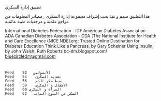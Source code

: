 

تطبيق إدارة السكري

  هذا التطبيق صمم و نفذ تحت إشراف مجموعة إدارة السكرى , مصادر المعلومات من مراجع علمية و مرجعيات طبية عالمية

International Diabetes Federation - IDF
American Diabetes Association - ADA
Canadian Diabetes Association - CDA
(The National Institute for Health and Care Excellence (NICE
NDEI.org: Trusted Online Destination for Diabetes Education
Think Like a Pancreas, by Gary Scheiner
Using Insulin, by John Walsh, Ruth Roberts
bc-dm.blogspot.com/
bluecircledm@gmail.com
# 
	Feed	الأنسولين	52  
	Feed	تغذية السكرى	54 
	Feed	ضبط سكر الدم	56  
	Feed	الأطفال و السكرى	58  
	Feed	المرأة و السكرى	60  
	Feed	السكر من النوع الثانى	62  
  
